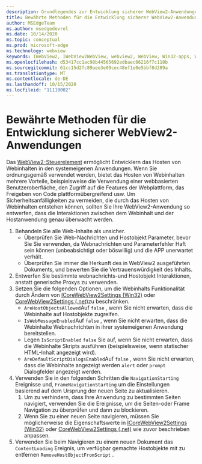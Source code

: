 ```yaml
---
description: Grundlegendes zur Entwicklung sicherer WebView2-Anwendungen
title: Bewährte Methoden für die Entwicklung sicherer WebView2-Anwendungen
author: MSEdgeTeam
ms.author: msedgedevrel
ms.date: 10/14/2020
ms.topic: conceptual
ms.prod: microsoft-edge
ms.technology: webview
keywords: IWebView2, IWebView2WebView, webview2, WebView, Win32-apps, Win32, Edge, ICoreWebView2, ICoreWebView2Host, Browser-Steuerelement, Edge HTML, Sicherheit
ms.openlocfilehash: d53417cc1ac98b44565692edbaec06216f7c110b
ms.sourcegitcommit: 61cc15d2fc89aee3e09cec48ef1e0e5bbf8d289a
ms.translationtype: MT
ms.contentlocale: de-DE
ms.lasthandoff: 10/15/2020
ms.locfileid: "11119002"
---
```

# Bewährte Methoden für die Entwicklung sicherer WebView2-Anwendungen  

Das [WebView2-Steuerelement][Webview2Main] ermöglicht Entwicklern das Hosten von Webinhalten in den systemeigenen Anwendungen. Wenn Sie ordnungsgemäß verwendet werden, bietet das Hosten von Webinhalten mehrere Vorteile, beispielsweise die Verwendung einer webbasierten Benutzeroberfläche, den Zugriff auf die Features der Webplattform, das Freigeben von Code plattformübergreifend usw.  Um Sicherheitsanfälligkeiten zu vermeiden, die durch das Hosten von Webinhalten entstehen können, sollten Sie Ihre WebView2-Anwendung so entwerfen, dass die Interaktionen zwischen dem Webinhalt und der Hostanwendung genau überwacht werden.  

1.  Behandeln Sie alle Web-Inhalte als unsicher.  
    *   Überprüfen Sie Web-Nachrichten und Hostobjekt Parameter, bevor Sie Sie verwenden, da Webnachrichten und Parameterfehler Haft sein können (unbeabsichtigt oder böswillig) und die APP unerwartet verhält.
    *   Überprüfen Sie immer die Herkunft des in WebView2 ausgeführten Dokuments, und bewerten Sie die Vertrauenswürdigkeit des Inhalts.  
1.  Entwerfen Sie bestimmte webnachrichts-und Hostobjekt Interaktionen, anstatt generische Proxys zu verwenden.  
1.  Setzen Sie die folgenden Optionen, um die Webinhalts Funktionalität durch Ändern von [ICoreWebView2Settings (Win32)][Webview2ReferenceWin32Icorewebview2settings] oder [CoreWebView2Settings (.net)][Webview2ReferenceDotnetMicrosoftWebWebview2CoreCorewebview2settings]zu beschränken.  
    *   `AreHostObjectsAllowed`Auf `false` , wenn Sie nicht erwarten, dass die Webinhalte auf Hostobjekte zugreifen.  
    *   `IsWebMessageEnabled`Auf `false` , wenn Sie nicht erwarten, dass die Webinhalte Webnachrichten in ihrer systemeigenen Anwendung bereitstellen.  
    *   Legen `IsScriptEnabled` `false` Sie auf, wenn Sie nicht erwarten, dass die Webinhalte Skripts ausführen \(beispielsweise, wenn statischer HTML-Inhalt angezeigt wird).  
    *   `AreDefaultScriptDialogsEnabled`Auf `false` , wenn Sie nicht erwarten, dass die Webinhalte angezeigt werden `alert` oder `prompt` Dialogfelder angezeigt werden.  
1.  Verwenden Sie in den folgenden Schritten die `NavigationStarting` Ereignisse und, `FrameNavigationStarting` um die Einstellungen basierend auf dem Ursprung der neuen Seite zu aktualisieren.  
    1.  Um zu verhindern, dass Ihre Anwendung zu bestimmten Seiten navigiert, verwenden Sie die Ereignisse, um die Seiten-oder Frame Navigation zu überprüfen und dann zu blockieren.  
    1.  Wenn Sie zu einer neuen Seite navigieren, müssen Sie möglicherweise die Eigenschaftswerte in [ICoreWebView2Settings (Win32)][Webview2ReferenceWin32Icorewebview2settings] oder [CoreWebView2Settings (.net)][Webview2ReferenceDotnetMicrosoftWebWebview2CoreCorewebview2settings] wie zuvor beschrieben anpassen.  
1.  Verwenden Sie beim Navigieren zu einem neuen Dokument das `ContentLoading` Ereignis, um verfügbar gemachte Hostobjekte mit zu entfernen `RemoveHostObjectFromScript` .  

<!--## Security

Always check the Source property of the WebView before using `ExecuteScript`, `PostWebMessageAsJson`, `PostWebMessageAsString`, or any other method to send information into the WebView. The WebView may have navigated to another page via the end user interacting with the page or script in the page causing navigation. Similarly, be very careful with `AddScriptToExecuteOnDocumentCreated`. All future `navigations` run the same script and if it provides access to information intended only for a certain origin, any HTML document may have access.

When examining the result of an `ExecuteScript` method call, a `WebMessageReceived` event, always check the Source of the sender, or any other mechanism of receiving information from an HTML document in a WebView validate the URI of the HTML document is what you expect.

When constructing a message to send into a WebView, prefer using `PostWebMessageAsJson` and construct the JSON string parameter using a JSON library. This avoids any potential accidents of encoding information into a JSON string or script and ensure no attacker controlled input can modify the rest of the JSON message or run arbitrary script. -->  

<!-- links -->  

[Webview2Main]: ../index.md "Einführung in Microsoft Edge WebView2 (Preview) | Microsoft docs"  

[Webview2ReferenceWin32Icorewebview2settings]: /microsoft-edge/webview2/reference/win32/icorewebview2settings "Schnittstelle ICoreWebView2Settings | Microsoft docs"  

[Webview2ReferenceDotnetMicrosoftWebWebview2CoreCorewebview2settings]: /dotnet/api/microsoft.web.webview2.core.corewebview2settings "CoreWebView2Settings-Klasse (Microsoft. Web. WebView2. Core) | Microsoft docs"  
